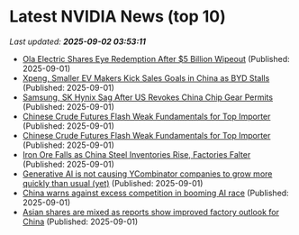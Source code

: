 # Latest NVIDIA News (top 10)
_Last updated: **2025-09-02 03:53:11**_

- [Ola Electric Shares Eye Redemption After $5 Billion Wipeout](https://biztoc.com/x/b398047469c1fd26) (Published: 2025-09-01)
- [Xpeng, Smaller EV Makers Kick Sales Goals in China as BYD Stalls](https://biztoc.com/x/64a7f6d207523169) (Published: 2025-09-01)
- [Samsung, SK Hynix Sag After US Revokes China Chip Gear Permits](https://biztoc.com/x/3397adfca4cc264f) (Published: 2025-09-01)
- [Chinese Crude Futures Flash Weak Fundamentals for Top Importer](https://biztoc.com/x/a39decc0c10a7606) (Published: 2025-09-01)
- [Chinese Crude Futures Flash Weak Fundamentals for Top Importer](https://biztoc.com/x/a39decc0c10a7606) (Published: 2025-09-01)
- [Iron Ore Falls as China Steel Inventories Rise, Factories Falter](https://biztoc.com/x/f8db79ffad8aaace) (Published: 2025-09-01)
- [Generative AI is not causing YCombinator companies to grow more quickly than usual (yet)](https://www.lesswrong.com/posts/hxYiwSqmvxzCXuqty/generative-ai-is-not-causing-ycombinator-companies-to-grow) (Published: 2025-09-01)
- [China warns against excess competition in booming AI race](https://economictimes.indiatimes.com/tech/artificial-intelligence/china-warns-against-excess-competition-in-booming-ai-race/articleshow/123625440.cms) (Published: 2025-09-01)
- [Asian shares are mixed as reports show improved factory outlook for China](https://finance.yahoo.com/news/asian-shares-mixed-reports-show-032631566.html) (Published: 2025-09-01)
